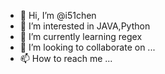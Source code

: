 - 👋 Hi, I’m @i51chen
- 👀 I’m interested in JAVA,Python
- 🌱 I’m currently learning regex
- 💞️ I’m looking to collaborate on ...
- 📫 How to reach me ...

<!---
i51chen/i51chen is a ✨ special ✨ repository because its `README.md` (this file) appears on your GitHub profile.
You can click the Preview link to take a look at your changes.
--->
